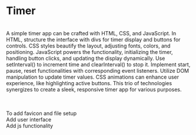 # Timer
<br>
A simple timer app can be crafted with HTML, CSS, and JavaScript. In HTML, structure the interface with divs for timer display and buttons for controls. CSS styles beautify the layout, adjusting fonts, colors, and positioning. JavaScript powers the functionality, initializing the timer, handling button clicks, and updating the display dynamically. Use setInterval() to increment time and clearInterval() to stop it. Implement start, pause, reset functionalities with corresponding event listeners. Utilize DOM manipulation to update timer values. CSS animations can enhance user experience, like highlighting active buttons. This trio of technologies synergizes to create a sleek, responsive timer app for various purposes.

<br><br>
To add favicon and file setup
<br>
Add user interface
<br>
Add js functionality